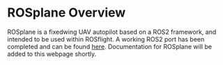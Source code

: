 # ROSplane Overview

ROSplane is a fixedwing UAV autopilot based on a ROS2 framework, and intended to be used within ROSflight. A working ROS2 port has been completed and can be found [here](https://github.com/rosflight/rosplane). Documentation for ROSplane will be added to this webpage shortly.
